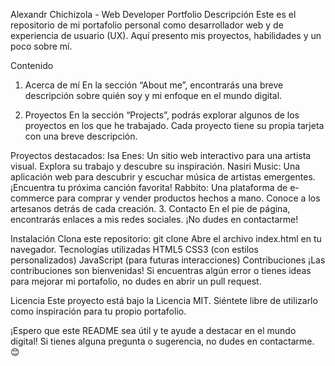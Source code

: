 Alexandr Chichizola - Web Developer Portfolio
Descripción
Este es el repositorio de mi portafolio personal como desarrollador web y de experiencia de usuario (UX). Aquí presento mis proyectos, habilidades y un poco sobre mí.

Contenido
1. Acerca de mí
En la sección “About me”, encontrarás una breve descripción sobre quién soy y mi enfoque en el mundo digital.

2. Proyectos
En la sección “Projects”, podrás explorar algunos de los proyectos en los que he trabajado. Cada proyecto tiene su propia tarjeta con una breve descripción.

Proyectos destacados:
Isa Enes: Un sitio web interactivo para una artista visual. Explora su trabajo y descubre su inspiración.
Nasiri Music: Una aplicación web para descubrir y escuchar música de artistas emergentes. ¡Encuentra tu próxima canción favorita!
Rabbito: Una plataforma de e-commerce para comprar y vender productos hechos a mano. Conoce a los artesanos detrás de cada creación.
3. Contacto
En el pie de página, encontrarás enlaces a mis redes sociales. ¡No dudes en contactarme!

Instalación
Clona este repositorio: git clone 
Abre el archivo index.html en tu navegador.
Tecnologías utilizadas
HTML5
CSS3 (con estilos personalizados)
JavaScript (para futuras interacciones)
Contribuciones
¡Las contribuciones son bienvenidas! Si encuentras algún error o tienes ideas para mejorar mi portafolio, no dudes en abrir un pull request.

Licencia
Este proyecto está bajo la Licencia MIT. Siéntete libre de utilizarlo como inspiración para tu propio portafolio.

¡Espero que este README sea útil y te ayude a destacar en el mundo digital! Si tienes alguna pregunta o sugerencia, no dudes en contactarme. 😊